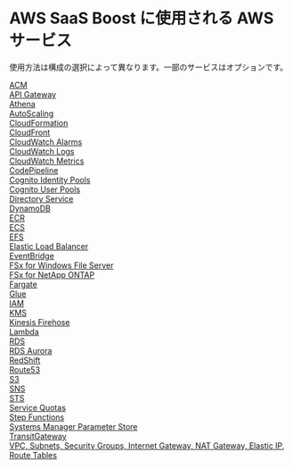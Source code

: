 # AWS SaaS Boost に使用される AWS サービス

使用方法は構成の選択によって異なります。一部のサービスはオプションです。

[ACM](https://aws.amazon.com/jp/certificate-manager/)\
[API Gateway](https://aws.amazon.com/jp/api-gateway/)\
[Athena](https://aws.amazon.com/jp/athena/)\
[AutoScaling](https://aws.amazon.com/jp/autoscaling/)\
[CloudFormation](https://aws.amazon.com/jp/cloudformation/)\
[CloudFront](https://aws.amazon.com/jp/cloudfront/)\
[CloudWatch Alarms](https://aws.amazon.com/jp/cloudwatch/)\
[CloudWatch Logs](https://aws.amazon.com/jp/cloudwatch/)\
[CloudWatch Metrics](https://aws.amazon.com/jp/cloudwatch/)\
[CodePipeline](https://aws.amazon.com/jp/codepipeline/)\
[Cognito Identity Pools](https://aws.amazon.com/jp/cognito/)\
[Cognito User Pools](https://aws.amazon.com/jp/cognito/)\
[Directory Service](https://aws.amazon.com/jp/directoryservice/)\
[DynamoDB](https://aws.amazon.com/jp/dynamodb/)\
[ECR](https://aws.amazon.com/jp/ecr/)\
[ECS](https://aws.amazon.com/jp/ecs/)\
[EFS](https://aws.amazon.com/jp/efs/)\
[Elastic Load Balancer](https://aws.amazon.com/jp/elasticloadbalancing/)\
[EventBridge](https://aws.amazon.com/jp/eventbridge/)\
[FSx for Windows File Server](https://aws.amazon.com/jp/fsx/windows/)\
[FSx for NetApp ONTAP](https://aws.amazon.com/jp/fsx/netapp-ontap/)\
[Fargate](https://aws.amazon.com/jp/fargate/)\
[Glue](https://aws.amazon.com/jp/glue/)\
[IAM](https://aws.amazon.com/jp/iam/)\
[KMS](https://aws.amazon.com/jp/kms/)\
[Kinesis Firehose](https://aws.amazon.com/jp/kinesis/data-firehose/)\
[Lambda](https://aws.amazon.com/jp/lambda/)\
[RDS](https://aws.amazon.com/jp/rds/)\
[RDS Aurora](https://aws.amazon.com/jp/rds/aurora/)\
[RedShift](https://aws.amazon.com/jp/redshift/)\
[Route53](https://aws.amazon.com/jp/route53/)\
[S3](https://aws.amazon.com/jp/s3/)\
[SNS](https://aws.amazon.com/jp/sns/)\
[STS](https://docs.aws.amazon.com/STS/latest/APIReference/welcome.html)\
[Service Quotas](https://docs.aws.amazon.com/ja_jp/servicequotas/latest/userguide/intro.html)\
[Step Functions](https://aws.amazon.com/jp/step-functions/)\
[Systems Manager Parameter Store](https://aws.amazon.com/jp/systems-manager/)\
[TransitGateway](https://aws.amazon.com/jp/transit-gateway/)\
[VPC, Subnets, Security Groups, Internet Gateway, NAT Gateway, Elastic IP, Route Tables](https://aws.amazon.com/jp/vpc/)